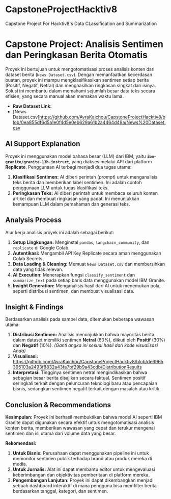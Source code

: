 # CapstoneProjectHacktiv8
Capstone Project For Hacktiv8's Data CLassification and Summarization

# Capstone Project: Analisis Sentimen dan Peringkasan Berita Otomatis

Proyek ini bertujuan untuk mengotomatisasi proses analisis konten dari dataset berita (`News Dataset.csv`). Dengan memanfaatkan kecerdasan buatan, proyek ini mampu mengklasifikasikan sentimen setiap berita (Positif, Negatif, Netral) dan menghasilkan ringkasan singkat dari isinya. Solusi ini membantu dalam memahami sejumlah besar data teks secara efisien, yang secara manual akan memakan waktu lama.

* **Raw Dataset Link:**
* [News Dataset.csv]https://github.com/AvraKaichou/CapstoneProjectHacktiv8/blob/0ea855df6d5a1e0f4d5e0eb629a61b2a4464d49a/News%20Dataset.csv

## AI Support Explanation

Proyek ini menggunakan model bahasa besar (LLM) dari IBM, yaitu **`ibm-granite/granite-13b-instruct`**, yang diakses melalui API dari platform **Replicate**. Penggunaan AI terbagi menjadi dua tugas utama:

1.  **Klasifikasi Sentimen:** AI diberi perintah (*prompt*) untuk menganalisis teks berita dan memberikan label sentimen. Ini adalah contoh penggunaan LLM untuk tugas klasifikasi teks.
2.  **Peringkasan Teks:** AI diberi perintah untuk membaca seluruh konten artikel dan membuat ringkasan yang padat. Ini menunjukkan kemampuan LLM dalam pemahaman dan generasi teks.

## Analysis Process

Alur kerja analisis proyek ini adalah sebagai berikut:
1.  **Setup Lingkungan:** Menginstal `pandas`, `langchain_community`, dan `replicate` di Google Colab.
2.  **Autentikasi:** Mengambil API Key Replicate secara aman menggunakan Colab Secrets.
3.  **Data Loading & Cleaning:** Memuat `News Dataset.csv` dan membersihkan data yang tidak relevan.
4.  **AI Execution:** Menerapkan fungsi `classify_sentiment` dan `summarize_text` pada setiap baris data menggunakan model IBM Granite.
5.  **Insight Generation:** Menganalisis hasil dari AI untuk menemukan pola, seperti distribusi sentimen, dan membuat visualisasi data.

## Insight & Findings

Berdasarkan analisis pada sampel data, ditemukan beberapa wawasan utama:

1.  **Distribusi Sentimen:** Analisis menunjukkan bahwa mayoritas berita dalam dataset memiliki sentimen **Netral** (60%), diikuti oleh **Positif** (30%) dan **Negatif** (10%). *(Ganti angka ini sesuai hasil dari kode visualisasi Anda)*
2.  **Visualisasi:**
    https://github.com/AvraKaichou/CapstoneProjectHacktiv8/blob/de6965395103a2493f8832a43fa7bf29b9a43cdb/DistributionResults 
3.  **Interpretasi:** Tingginya sentimen netral mengindikasikan bahwa sebagian besar berita disajikan secara faktual. Sentimen positif seringkali terkait dengan peluncuran teknologi baru atau pencapaian bisnis, sedangkan sentimen negatif terkait dengan masalah atau kritik.

## Conclusion & Recommendations

**Kesimpulan:**
Proyek ini berhasil membuktikan bahwa model AI seperti IBM Granite dapat digunakan secara efektif untuk mengotomatisasi analisis konten berita, memberikan wawasan yang cepat dan terukur mengenai sentimen dan isi utama dari volume data yang besar.

**Rekomendasi:**
1.  **Untuk Bisnis:** Perusahaan dapat menggunakan pipeline ini untuk memonitor sentimen publik terhadap brand atau produk mereka di media.
2.  **Untuk Jurnalis:** Alat ini dapat membantu editor untuk mengevaluasi keberimbangan dan objektivitas pemberitaan di platform mereka.
3.  **Pengembangan Lanjutan:** Proyek ini dapat dikembangkan menjadi sebuah dashboard interaktif di mana pengguna bisa memfilter berita berdasarkan tanggal, kategori, dan sentimen.

